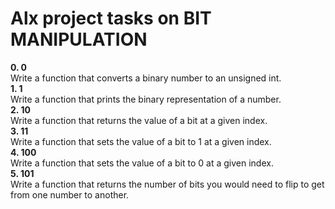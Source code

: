 # Alx project tasks on **BIT MANIPULATION**

**0. 0**\
Write a function that converts a binary number to an unsigned int.\
**1. 1**\
Write a function that prints the binary representation of a number.\
**2. 10**\
Write a function that returns the value of a bit at a given index.\
**3. 11**\
Write a function that sets the value of a bit to 1 at a given index.\
**4. 100**\
Write a function that sets the value of a bit to 0 at a given index.\
**5. 101**\
Write a function that returns the number of bits you would need to flip to get from one number to another.
